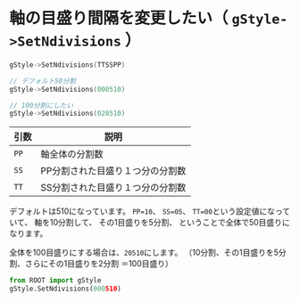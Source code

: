 # 軸の目盛り間隔を変更したい（ ``gStyle->SetNdivisions`` ）

```cpp
gStyle->SetNdivisions(TTSSPP)

// デフォルト50分割
gStyle->SetNdivisions(000510)

// 100分割にしたい
gStyle->SetNdivisions(020510)

```

| 引数 | 説明 |
|---|---|
| ``PP`` | 軸全体の分割数 |
| ``SS`` | PP分割された目盛り１つ分の分割数 |
| ``TT`` | SS分割された目盛り１つ分の分割数 |

デフォルトは510になっています。
``PP=10``、
``SS=05``、
``TT=00``という設定値になっていて、
軸を10分割して、
その1目盛りを5分割、
ということで全体で50目盛りになります。

全体を100目盛りにする場合は、``20510``にします。
（10分割、その1目盛りを5分割、さらにその1目盛りを2分割 ＝100目盛り）

```python
from ROOT import gStyle
gStyle.SetNdivisions(000510)
```
